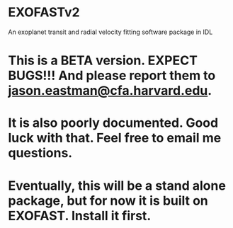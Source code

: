 # EXOFASTv2
An exoplanet transit and radial velocity fitting software package in IDL

# This is a BETA version. EXPECT BUGS!!! And please report them to jason.eastman@cfa.harvard.edu.

# It is also poorly documented. Good luck with that. Feel free to email me questions.

# Eventually, this will be a stand alone package, but for now it is built on EXOFAST. Install it first.